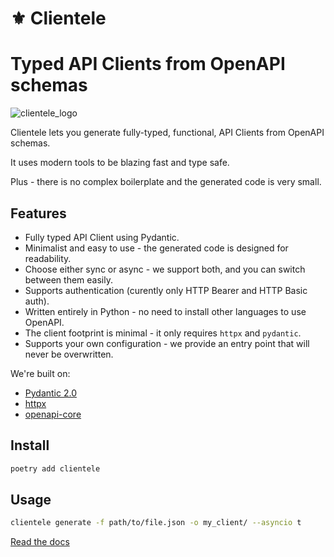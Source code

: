 # ⚜️ Clientele

# Typed API Clients from OpenAPI schemas

![clientele_logo](https://github.com/beckett-software/clientele/blob/main/docs/clientele.jpeg?raw=true)

Clientele lets you generate fully-typed, functional, API Clients from OpenAPI schemas.

It uses modern tools to be blazing fast and type safe.

Plus - there is no complex boilerplate and the generated code is very small.

## Features

* Fully typed API Client using Pydantic.
* Minimalist and easy to use - the generated code is designed for readability.
* Choose either sync or async - we support both, and you can switch between them easily.
* Supports authentication (curently only HTTP Bearer and HTTP Basic auth).
* Written entirely in Python - no need to install other languages to use OpenAPI.
* The client footprint is minimal - it only requires `httpx` and `pydantic`.
* Supports your own configuration - we provide an entry point that will never be overwritten.

We're built on:

* [Pydantic 2.0](https://docs.pydantic.dev/latest/)
* [httpx](https://www.python-httpx.org/)
* [openapi-core](https://openapi-core.readthedocs.io/en/latest/)

## Install

```sh
poetry add clientele
```

## Usage

```sh
clientele generate -f path/to/file.json -o my_client/ --asyncio t
```

[Read the docs](https://beckett-software.github.io/clientele/)
